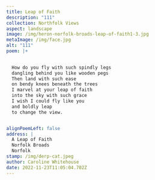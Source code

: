 ```yaml
---
title: Leap of Faith
description: "111"
collection: Northfolk Views
aspect: landscape
image: /img/heron-norfolk-broads-leap-of-faith1-3.jpg
metaImage: /img/face.jpg
alt: "111"
poem: |+
  

  How do you fly with such spindly legs
  dangling behind you like wooden pegs
  Then land with such ease
  on bendy knees beneath the trees
  I marvel at your leap of faith 
  into the sky with such grace
  I wish I could fly like you
  and boldly leap
  to change the view.


alignPoemLeft: false
address: |
  A Leap of Faith
  Norfolk Broads
  Norfolk
stamp: /img/derp-cat.jpeg
author: Caroline Whitehouse
date: 2022-11-23T11:05:04.702Z
---
```

